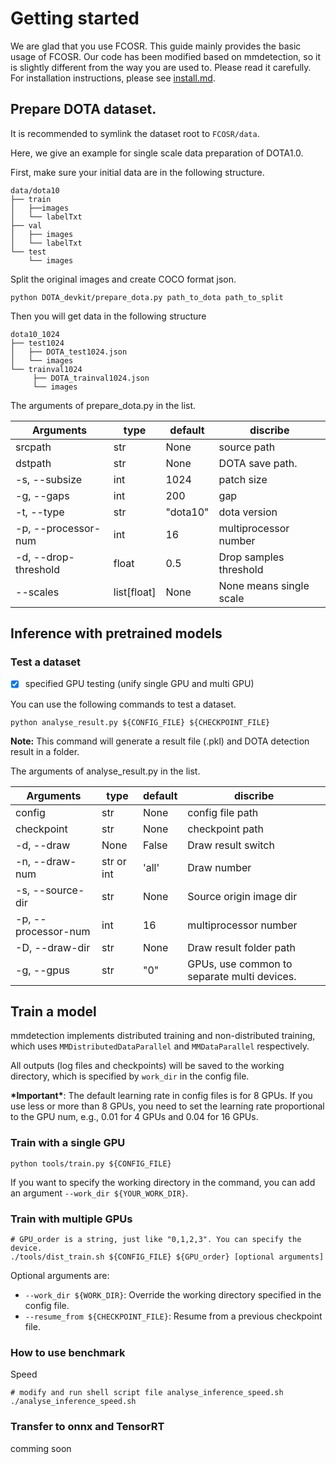 # Getting started

We are glad that you use FCOSR. This guide mainly provides the basic usage of FCOSR. Our code has been modified based on mmdetection, so it is slightly different from the way you are used to. Please read it carefully.<br>
For installation instructions, please see [install.md](install.md).

## Prepare DOTA dataset.

It is recommended to symlink the dataset root to `FCOSR/data`.

Here, we give an example for single scale data preparation of DOTA1.0.

First, make sure your initial data are in the following structure.
```
data/dota10
├── train
│   ├──images
│   └── labelTxt
├── val
│   ├── images
│   └── labelTxt
└── test
    └── images
```
Split the original images and create COCO format json. 
```
python DOTA_devkit/prepare_dota.py path_to_dota path_to_split
```
Then you will get data in the following structure
```
dota10_1024
├── test1024
│   ├── DOTA_test1024.json
│   └── images
└── trainval1024
     ├── DOTA_trainval1024.json
     └── images
```
The arguments of prepare_dota.py in the list.

|Arguments|type|default|discribe|
|-|-|-|-|
|srcpath|str|None|source path|
|dstpath|str|None|DOTA save path.|
|-s, --subsize|int|1024|patch size|
|-g, --gaps|int|200|gap|
|-t, --type|str|"dota10"|dota version|
|-p, --processor-num|int|16|multiprocessor number|
|-d, --drop-threshold|float|0.5|Drop samples threshold|
|--scales|list[float]|None|None means single scale|


## Inference with pretrained models


### Test a dataset

- [x] specified GPU testing (unify single GPU and multi GPU)

You can use the following commands to test a dataset.

```shell
python analyse_result.py ${CONFIG_FILE} ${CHECKPOINT_FILE}
```
**Note:** This command will generate a result file (.pkl) and DOTA detection result in a folder.

The arguments of analyse_result.py in the list.

|Arguments|type|default|discribe|
|-|-|-|-|
|config|str|None|config file path|
|checkpoint|str|None|checkpoint path|
|-d, --draw|None|False|Draw result switch|
|-n, --draw-num|str or int|'all'|Draw number|
|-s, --source-dir|str|None|Source origin image dir|
|-p, --processor-num|int|16|multiprocessor number|
|-D, --draw-dir|str|None|Draw result folder path|
|-g, --gpus|str|"0"|GPUs, use common to separate multi devices.|


## Train a model

mmdetection implements distributed training and non-distributed training,
which uses `MMDistributedDataParallel` and `MMDataParallel` respectively.

All outputs (log files and checkpoints) will be saved to the working directory,
which is specified by `work_dir` in the config file.

**\*Important\***: The default learning rate in config files is for 8 GPUs.
If you use less or more than 8 GPUs, you need to set the learning rate proportional
to the GPU num, e.g., 0.01 for 4 GPUs and 0.04 for 16 GPUs.

### Train with a single GPU

```shell
python tools/train.py ${CONFIG_FILE}
```

If you want to specify the working directory in the command, you can add an argument `--work_dir ${YOUR_WORK_DIR}`.


### Train with multiple GPUs

```shell
# GPU_order is a string, just like "0,1,2,3". You can specify the device.
./tools/dist_train.sh ${CONFIG_FILE} ${GPU_order} [optional arguments]
```

Optional arguments are:

- `--work_dir ${WORK_DIR}`: Override the working directory specified in the config file.
- `--resume_from ${CHECKPOINT_FILE}`: Resume from a previous checkpoint file.


### How to use benchmark

Speed
```shell
# modify and run shell script file analyse_inference_speed.sh
./analyse_inference_speed.sh
```

### Transfer to onnx and TensorRT

comming soon